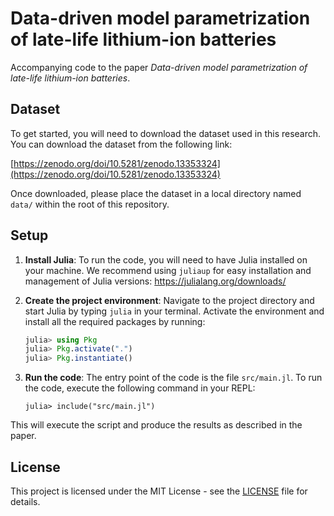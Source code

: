 # Data-driven model parametrization of late-life lithium-ion batteries
Accompanying code to the paper *Data-driven model parametrization of late-life lithium-ion batteries*.

## Dataset
To get started, you will need to download the dataset used in this research. You can download the dataset from the following link:

[https://zenodo.org/doi/10.5281/zenodo.13353324](https://zenodo.org/doi/10.5281/zenodo.13353324)

Once downloaded, please place the dataset in a local directory named `data/` within the root of this repository.

## Setup
1. **Install Julia**: To run the code, you will need to have Julia installed on your machine. We recommend using `juliaup` for easy installation and management of Julia versions: https://julialang.org/downloads/

2. **Create the project environment**: Navigate to the project directory and start Julia by typing `julia` in your terminal. Activate the environment and install all  the required packages by running:
    ```julia
    julia> using Pkg
    julia> Pkg.activate(".")
    julia> Pkg.instantiate()
    ```

4. **Run the code**: The entry point of the code is the file `src/main.jl`. To run the code, execute the following command in your REPL:
    ```
    julia> include("src/main.jl")
    ```
This will execute the script and produce the results as described in the paper.

## License

This project is licensed under the MIT License - see the [LICENSE](LICENSE) file for details.
